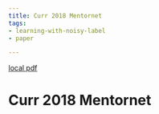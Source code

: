 ```yaml
---
title: Curr 2018 Mentornet
tags:
- learning-with-noisy-label
- paper

---
```


[local pdf](../../../pdfs/curr-2018-MentorNet.pdf)

# Curr 2018 Mentornet
